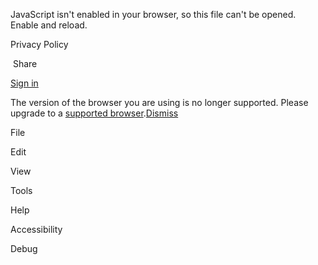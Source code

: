 JavaScript isn't enabled in your browser, so this file can't be opened. Enable and reload.

  

[](https://docs.google.com/document/?usp=docs_web "Docs home")

Privacy Policy

 Share

[Sign in](https://accounts.google.com/ServiceLogin?service=wise&passive=1209600&osid=1&continue=https://docs.google.com/document/d/12I-Hvei4-Usn1r0fOHuqCG81mrk_6AP7LAfVvYzHiXw/edit&followup=https://docs.google.com/document/d/12I-Hvei4-Usn1r0fOHuqCG81mrk_6AP7LAfVvYzHiXw/edit&ltmpl=docs&ec=GAZAGQ)

The version of the browser you are using is no longer supported. Please upgrade to a [supported browser](https://support.google.com/docs/answer/2375082?hl=en_GB).[Dismiss](#)

  

File

Edit

View

Tools

Help

Accessibility

Debug